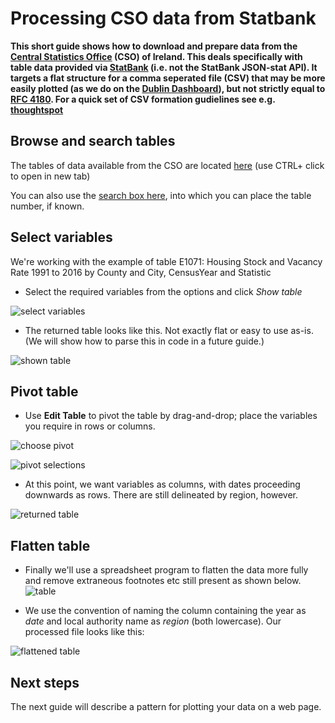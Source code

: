 # Processing CSO data from Statbank

**This short guide shows how to download and prepare data from the [Central Statistics Office](https://www.cso.ie/en/index.html) (CSO) of Ireland. This deals specifically with table data provided via [StatBank](https://statbank.cso.ie/px/pxeirestat/Statire/SelectTable/Omrade0.asp?Planguage=0) (i.e. not the StatBank JSON-stat API). It targets a flat structure for a comma seperated file (CSV) that may be more easily plotted (as we do on the [Dublin Dashboard](http://dublindashboard-beta.azurewebsites.net/)), but not strictly equal to [RFC 4180](https://www.loc.gov/preservation/digital/formats/fdd/fdd000323.shtml). For a quick set of CSV formation gudielines see e.g. [thoughtspot](https://www.thoughtspot.com/6-rules-creating-valid-csv-files)**

## Browse and search tables
The tables of data available from the CSO are located [here](https://statbank.cso.ie/webserviceclient/DatasetListing.aspx) (use CTRL+ click to open in new tab)

You can also use the [search box here](https://statbank.cso.ie/px/pxeirestat/statire/SelectTable/Omrade0.asp?Planguage=0), into which you can place the table number, if known.

## Select variables
We're working with the example of table E1071: Housing Stock and Vacancy Rate 1991 to 2016 by County and City, CensusYear and Statistic

* Select the required variables from the options and click *Show table*

![select variables](https://github.com/BuildingCityDashboards/bcd-dd-v2.1/blob/staging/docs/guides/images/Screen%20Shot%202019-11-24%20at%2013.44.39.png)

* The returned table looks like this. Not exactly flat or easy to use as-is. (We will show how to parse this in code in a future guide.)

![shown table](https://github.com/BuildingCityDashboards/bcd-dd-v2.1/blob/staging/docs/guides/images/Screen%20Shot%202019-11-24%20at%2013.45.06.png)

## Pivot table
* Use **Edit Table** to pivot the table by drag-and-drop; place the variables you require in rows or columns.

![choose pivot](https://github.com/BuildingCityDashboards/bcd-dd-v2.1/blob/staging/docs/guides/images/Screen%20Shot%202019-11-24%20at%2013.45.14.png)

![pivot selections](https://github.com/BuildingCityDashboards/bcd-dd-v2.1/blob/staging/docs/guides/images/Screen%20Shot%202019-11-24%20at%2013.45.38.png)

* At this point, we want variables as columns, with dates proceeding downwards as rows. There are still delineated by region, however.

![returned table](https://github.com/BuildingCityDashboards/bcd-dd-v2.1/blob/staging/docs/guides/images/Screen%20Shot%202019-11-24%20at%2013.47.05.png)

## Flatten table

* Finally we'll use a spreadsheet program to flatten the data more fully and remove extraneous footnotes etc still present as shown below.
![table](https://github.com/BuildingCityDashboards/bcd-dd-v2.1/blob/staging/docs/guides/images/Screen%20Shot%202019-11-24%20at%2013.47.31.png)

* We use the convention of naming the column containing the year as *date* and local authority name as *region* (both lowercase).  Our processed file looks like this:

![flattened table](https://github.com/BuildingCityDashboards/bcd-dd-v2.1/blob/staging/docs/guides/images/Screen%20Shot%202019-11-24%20at%2013.48.38.png)

## Next steps
The next guide will describe a pattern for plotting your data on a web page.
